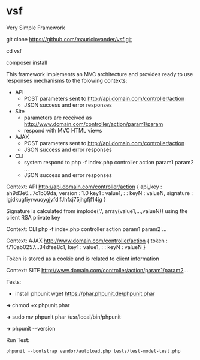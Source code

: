# vsf
Very Simple Framework

git clone https://github.com/mauriciovander/vsf.git

cd vsf

composer install 

This framework implements an MVC architecture
and provides ready to use responses mechanisms to 
the folowing contexts:

  - API 
    - POST parameters sent to http://api.domain.com/controller/action
    - JSON success and error responses 
  - Site 
    - parameters are received as http://www.domain.com/controller/action/param1/param
    - respond with MVC HTML views
  - AJAX
    - POST parameters sent to http://api.domain.com/controller/action
    - JSON success and error responses 
  - CLI
    - system respond to php -f index.php controller action param1 param2 ...
    - JSON success and error responses 

Context: API
http://api.domain.com/controller/action
{
      api_key : ah9d3e6...7c1b09da,
      version : 1.0
      key1 : value1,
      :
      :
      keyN : valueN,
      signature : lgjdkugfiyrwuoygjyfdifJhfxj75jhgfjf14jg
}

Signature is calculated from implode('.', array(value1,...,valueN))
using the client RSA private key

Context: CLI
php -f index.php controller action param1 param2 ...

Context: AJAX
http://www.domain.com/controller/action
{
       token : f710ab0257...34dfee8c1,
       key1 : value1,
       :
       :
       keyN : valueN
}

Token is stored as a cookie and is related to client information

Context: SITE
http://www.domain.com/controller/action/param1/param2...


Tests:

- install phpunit
 wget https://phar.phpunit.de/phpunit.phar

➜ chmod +x phpunit.phar

➜ sudo mv phpunit.phar /usr/local/bin/phpunit

➜ phpunit --version



Run Test:

    phpunit --bootstrap vendor/autoload.php tests/test-model-test.php 
